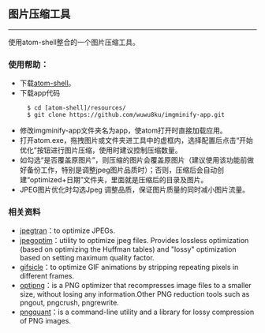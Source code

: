 ## 图片压缩工具
------
使用atom-shell整合的一个图片压缩工具。

### 使用帮助：
- 下载[atom-shell][1]。
- 下载app代码
  ```
    $ cd [atom-shell]/resources/
	$ git clone https://github.com/wuwu8ku/imgminify-app.git
  ```
- 修改imgminify-app文件夹名为app，使atom打开时直接加载应用。
- 打开atom.exe，拖拽图片或文件夹进工具中的虚框内，选择配置后点击“开始优化”按钮进行图片压缩，使用时建议控制压缩数量。
- 如勾选“是否覆盖原图片”，则压缩的图片会覆盖原图片（建议使用该功能前做好备份工作，特别是调整jpeg图片品质时）；否则，压缩后会自动创建“optimized+日期”文件夹，里面就是压缩后的目录及图片。
- JPEG图片优化时勾选Jpeg 调整品质，保证图片质量的同时减小图片流量。

### 相关资料

- [jpegtran](http://sylvana.net/jpegcrop/jpegtran/)：to optimize JPEGs.
- [jpegoptim](https://github.com/tjko/jpegoptim)：utility to optimize jpeg files. Provides lossless optimization (based on optimizing the Huffman tables) and "lossy" optimization based on setting maximum quality factor. 
- [gifsicle](http://www.lcdf.org/gifsicle/)：to optimize GIF animations by stripping repeating pixels in different frames.
- [optipng](http://optipng.sourceforge.net/)：is a PNG optimizer that recompresses image files to a smaller size, without losing any information.Other PNG reduction tools such as pngout, pngcrush, pngrewrite.
- [pngquant](http://pngquant.org/)：is a command-line utility and a library for lossy compression of PNG images.

[1]: https://github.com/atom/atom-shell/releases